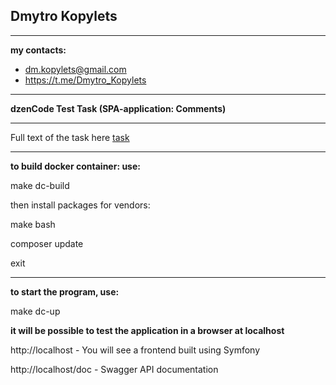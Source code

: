 ## Dmytro Kopylets
***

**my contacts:**
* dm.kopylets@gmail.com
* https://t.me/Dmytro_Kopylets

***

**dzenCode Test Task (SPA-application: Comments)**

***

Full text of the task here [task](task%2FPHP_Laravel_SPA_Application_comments.pdf)

***

**to build docker container: use:**

make dc-build

then install packages for vendors:

make bash

composer update

exit


***

**to start the program, use:**

make dc-up


**it will be possible to test the application in a browser at localhost**

   http://localhost - You will see a frontend built using Symfony

   http://localhost/doc - Swagger API documentation


